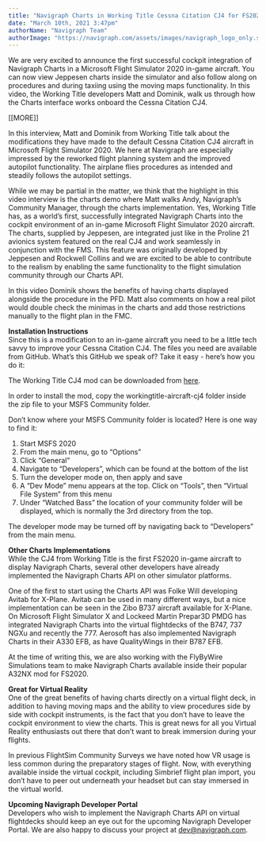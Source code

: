 ```yaml
---
title: "Navigraph Charts in Working Title Cessna Citation CJ4 for FS2020"
date: "March 10th, 2021 3:47pm"
authorName: "Navigraph Team"
authorImage: "https://navigraph.com/assets/images/navigraph_logo_only.svg"
---
```


We are very excited to announce the first successful cockpit integration of Navigraph Charts in a Microsoft Flight Simulator 2020 in-game aircraft. You can now view Jeppesen charts inside the simulator and also follow along on procedures and during taxiing using the moving maps functionality. In this video, the Working Title developers Matt and Dominik, walk us through how the Charts interface works onboard the Cessna Citation CJ4\. 

\[\[MORE\]\]

In this interview, Matt and Dominik from Working Title talk about the modifications they have made to the default Cessna Citation CJ4 aircraft in Microsoft Flight Simulator 2020\. We here at Navigraph are especially impressed by the reworked flight planning system and the improved autopilot functionality. The airplane flies procedures as intended and steadily follows the autopilot settings. 

While we may be partial in the matter, we think that the highlight in this video interview is the charts demo where Matt walks Andy, Navigraph’s Community Manager, through the charts implementation. Yes, Working Title has, as a world’s first, successfully integrated Navigraph Charts into the cockpit environment of an in-game Microsoft Flight Simulator 2020 aircraft. The charts, supplied by Jeppesen, are integrated just like in the Proline 21 avionics system featured on the real CJ4 and work seamlessly in conjunction with the FMS. This feature was originally developed by Jeppesen and Rockwell Collins and we are excited to be able to contribute to the realism by enabling the same functionality to the flight simulation community through our Charts API.

In this video Dominik shows the benefits of having charts displayed alongside the procedure in the PFD. Matt also comments on how a real pilot would double check the minimas in the charts and add those restrictions manually to the flight plan in the FMC.

  
**Installation Instructions**  
Since this is a modification to an in-game aircraft you need to be a little tech savvy to improve your Cessna Citation CJ4\. The files you need are available from GitHub. What’s this GitHub we speak of? Take it easy - here’s how you do it:

The Working Title CJ4 mod can be downloaded from [here](https://navigraph.com/redirect.ashx?url=https%3A%2F%2Fgithub.com%2FWorking-Title-MSFS-Mods%2Ffspackages%2Freleases%2Ftag%2Fcj4-v0.11.0&utm_source=blog&utm_medium=link_github_workingtitle_cj4&utm_campaign=WTCJ4). 

In order to install the mod, copy the workingtitle-aircraft-cj4 folder inside the zip file to your MSFS Community folder. 

Don’t know where your MSFS Community folder is located? Here is one way to find it: 

1. Start MSFS 2020
2. From the main menu, go to “Options”
3. Click “General”
4. Navigate to “Developers”, which can be found at the bottom of the list
5. Turn the developer mode on, then apply and save
6. A “Dev Mode” menu appears at the top. Click on “Tools”, then “Virtual File System” from this menu
7. Under “Watched Bass” the location of your community folder will be displayed, which is normally the 3rd directory from the top.

The developer mode may be turned off by navigating back to “Developers” from the main menu. 

**Other Charts Implementations**  
While the CJ4 from Working Title is the first FS2020 in-game aircraft to display Navigraph Charts, several other developers have already implemented the Navigraph Charts API on other simulator platforms.

One of the first to start using the Charts API was Folke Will developing Avitab for X-Plane. Avitab can be used in many different ways, but a nice implementation can be seen in the Zibo B737 aircraft available for X-Plane. On Microsoft Flight Simulator X and Lockeed Martin Prepar3D PMDG has integrated Navigraph Charts into the virtual flightdecks of the B747, 737 NGXu and recently the 777\. Aerosoft has also implemented Navigraph Charts in their A330 EFB, as have QualityWings in their B787 EFB.

At the time of writing this, we are also working with the FlyByWire Simulations team to make Navigraph Charts available inside their popular A32NX mod for FS2020.

**Great for Virtual Reality**  
One of the great benefits of having charts directly on a virtual flight deck, in addition to having moving maps and the ability to view procedures side by side with cockpit instruments, is the fact that you don’t have to leave the cockpit environment to view the charts. This is great news for all you Virtual Reality enthusiasts out there that don’t want to break immersion during your flights.

In previous FlightSim Community Surveys we have noted how VR usage is less common during the preparatory stages of flight. Now, with everything available inside the virtual cockpit, including Simbrief flight plan import, you don’t have to peer out underneath your headset but can stay immersed in the virtual world.  

**Upcoming Navigraph Developer Portal**  
Developers who wish to implement the Navigraph Charts API on virtual flightdecks should keep an eye out for the upcoming Navigraph Developer Portal. We are also happy to discuss your project at [dev@navigraph.com](mailto:dev@navigraph.com). 